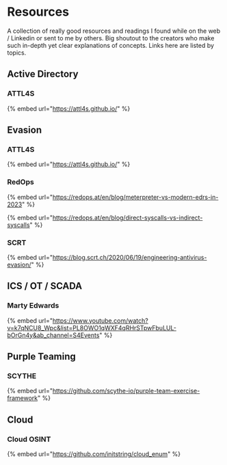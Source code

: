 # Resources

A collection of really good resources and readings I found while on the web / Linkedin or sent to me by others. Big shoutout to the creators who make such in-depth yet clear explanations of concepts. Links here are listed by topics.

## Active Directory

### ATTL4S

{% embed url="https://attl4s.github.io/" %}

## Evasion

### ATTL4S

{% embed url="https://attl4s.github.io/" %}

### RedOps

{% embed url="https://redops.at/en/blog/meterpreter-vs-modern-edrs-in-2023" %}

{% embed url="https://redops.at/en/blog/direct-syscalls-vs-indirect-syscalls" %}

### SCRT

{% embed url="https://blog.scrt.ch/2020/06/19/engineering-antivirus-evasion/" %}

## ICS / OT / SCADA

### Marty Edwards

{% embed url="https://www.youtube.com/watch?v=k7qNCU8_Wpc&list=PL8OWO1qWXF4qRHrSTpwFbuLUL-bOrGn4y&ab_channel=S4Events" %}

## Purple Teaming

### SCYTHE

{% embed url="https://github.com/scythe-io/purple-team-exercise-framework" %}

## Cloud

### Cloud OSINT

{% embed url="https://github.com/initstring/cloud_enum" %}


